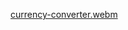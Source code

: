 [currency-converter.webm](https://github.com/user-attachments/assets/fcc2e7fc-d411-4554-9543-5468236dddf3)
